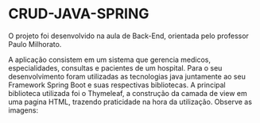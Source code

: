# CRUD-JAVA-SPRING

O projeto foi desenvolvido na aula de Back-End, orientada pelo professor Paulo Milhorato.

A aplicação consistem em um sistema que gerencia medicos, especialidades, consultas e pacientes de um hospital. Para o seu desenvolvimento foram utilizadas as
tecnologias java juntamente ao seu Framework Spring Boot e suas respectivas bibliotecas. A principal biblioteca utilizada foi o Thymeleaf, a construção da camada de view em uma pagina HTML, trazendo praticidade na hora da utilização.
Observe as imagens:
